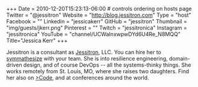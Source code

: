 +++
Date = 2010-12-20T15:23:13-06:00 # controls ordering on hosts page
Twitter = "@jessitron"
Website = "http://blog.jessitron.com"
Type = "host"
Facebook = ""
Linkedin = "jessicakerr"
GitHub = "jessitron"
Thumbnail = "img/guests/jkerr.png"
Pinterest = ""
Twitch = "jessitronica"
Instagram = "jessitronica"
YouTube = "channel/UCWaInxwpwDYd6U4Re_N8MQQ"
Title="Jessica Kerr"
+++

<!-- bio self -->

Jessitron is a consultant as [Jessitron](https://blog.jessitron.com), LLC. You can hire her to [symmathesize](https://blog.jessitron.com/2018/10/25/symmathecist-n/) with your team.
She is into resilience engineering, domain-driven design, and of course DevOps -- all the systems-thinky things.
She works remotely from St. Louis, MO, where she raises two daughters. Find her also on [&gt;Code](https://greaterthancode.com), and at 
conferences around the world.
